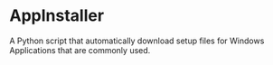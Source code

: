# AppInstaller

A Python script that automatically download setup files for Windows Applications that are commonly used.
